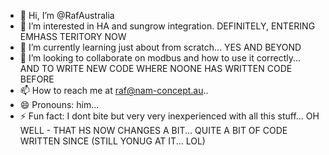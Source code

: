 - 👋 Hi, I’m @RafAustralia
- 👀 I’m interested in HA and sungrow integration. DEFINITELY, ENTERING EMHASS TERITORY NOW
- 🌱 I’m currently learning just about from scratch... YES AND BEYOND
- 💞️ I’m looking to collaborate on modbus and how to use it correctly... AND TO WRITE NEW CODE WHERE NOONE HAS WRITTEN CODE BEFORE
- 📫 How to reach me at raf@nam-concept.au..
- 😄 Pronouns: him...
- ⚡ Fun fact: I dont bite but very very inexperienced with all this stuff... OH WELL -  THAT HS NOW CHANGES A BIT... QUITE A BIT OF CODE WRITTEN SINCE (STILL YONUG AT IT... LOL)

<!---
RafAustralia/RafAustralia is a ✨ special ✨ repository because its `README.md` (this file) appears on your GitHub profile.
You can click the Preview link to take a look at your changes.
--->
